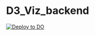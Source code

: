 # D3_Viz_backend

[![Deploy to DO](https://mp-assets1.sfo2.digitaloceanspaces.com/deploy-to-do/do-btn-blue.svg)](https://cloud.digitalocean.com/apps/new?repo=https://github.com/acarn506/D3_Viz_backend.git/tree/main)

